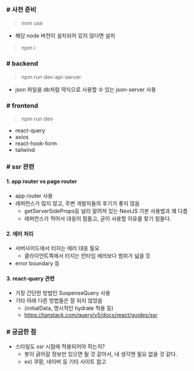 ### # 사전 준비

> nvm use

- 해당 node 버전이 설치되어 있지 않다면 설치

> npm i

### # backend

> npm run dev-api-server

- json 파일을 db처럼 약식으로 사용할 수 있는 json-server 사용

### # frontend

> npm run dev

- react-query
- axios
- react-hook-form
- tailwind

### # ssr 관련

#### 1. app router vs page router

- app router 사용
- 레퍼런스가 많지 않고, 주변 개발자들의 후기가 좋지 않음
  - getServerSideProps등 널리 알려져 있는 NextJS 기본 사용법과 꽤 다름
  - 레퍼런스가 적어서 대응이 힘들고, 굳이 사용할 이유를 찾기 힘들다.

#### 2. 에러 처리

- 서버사이드에서 터지는 에러 대응 필요
  - 클라이언트쪽에서 터지는 런타임 에러보다 범위가 넓을 듯
- error boundary 등

#### 3. react-query 관련

- 가장 간단한 방법인 SuspenseQuery 사용
- 기타 아래 다른 방법들은 잘 되지 않았음
  - (initialData, 명시적인 hydrate 적용 등)
  - https://tanstack.com/query/v5/docs/react/guides/ssr

### # 궁금한 점

- 스타일도 ssr 시점에 적용되어야 하는지?
  - 봇이 긁어갈 정보만 있으면 될 것 같아서, 내 생각엔 필요 없을 것 같다.
  - ex) 쿠팡, 네이버 등 기타 사이트 참고
